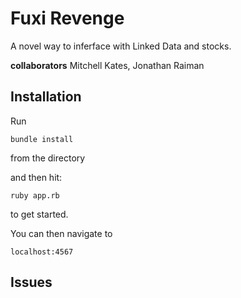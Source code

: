 Fuxi Revenge
=====

A novel way to inferface with Linked Data and stocks.


**collaborators** Mitchell Kates, Jonathan Raiman


Installation
----


Run

	bundle install

from the directory

and then hit:

	ruby app.rb

to get started.


You can then navigate to

	localhost:4567


Issues
----
